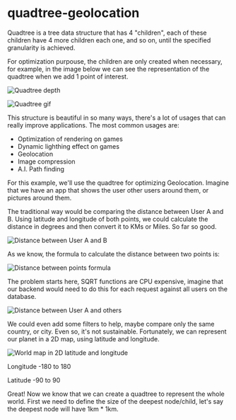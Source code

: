 # quadtree-geolocation

Quadtree is a tree data structure that has 4 "children", each of these children have 4 more children each one, and so on, until the specified granularity is achieved.

For optimization purpouse, the children are only created when necessary, for example, in the image below we can see the representation of the quadtree when we add 1 point of interest.

![Quadtree depth](https://poppicture-57876.firebaseapp.com/quadtree/quadtree-depth.png)

![Quadtree gif](https://poppicture-57876.firebaseapp.com/quadtree/quadtree.gif)

This structure is beautiful in so many ways, there's a lot of usages that can really improve applications. The most common usages are:

* Optimization of rendering on games 
* Dynamic lighthing effect on games
* Geolocation
* Image compression
* A.I. Path finding

For this example, we'll use the quadtree for optimizing Geolocation. Imagine that we have an app that shows the user other users around them, or pictures around them.

The traditional way would be comparing the distance between User A and B. Using latitude and longitude of both points, we could calculate the distance in degrees and then convert it to KMs or Miles. So far so good.

![Distance between User A and B](https://poppicture-57876.firebaseapp.com/quadtree/step1.png)

As we know, the formula to calculate the distance between two points is:

![Distance between points formula](https://poppicture-57876.firebaseapp.com/quadtree/dbtpformula.png)

The problem starts here, SQRT functions are CPU expensive, imagine that our backend would need to do this for each request against all users on the database. 

![Distance between User A and others](https://poppicture-57876.firebaseapp.com/quadtree/step2.png)

We could even add some filters to help, maybe compare only the same country, or city. Even so, it's not sustainable.
Fortunately, we can represent our planet in a 2D map, using latitude and longitude.

![World map in 2D latitude and longitude](http://cse.ssl.berkeley.edu/segwayEd/lessons/search_ice_snow/worldmapL.gif)

Longitude -180 to 180

Latitude -90 to 90

Great! Now we know that we can create a quadtree to represent the whole world. First we need to define the size of the deepest node/child, let's say the deepest node will have 1km * 1km.
